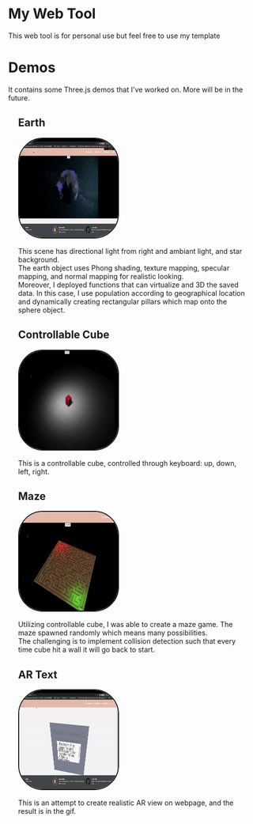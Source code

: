 <h1>My Web Tool</h1>
This web tool is for personal use but feel free to use my template

<h1>Demos</h1>
It contains some Three.js demos that I've worked on. More will be in the future.
<div style="margin: 20px 20px 20px 20px">
       <h2>Earth</h2>
              <img   style = "height:200px; width: 200px;border: solid 2px; border-radius: 50px;" 
              src="earthGif.gif" />
              <p>
              This scene has directional light from right and ambiant light, and star background.<br>
              The earth object uses Phong shading, texture mapping, specular mapping, and normal mapping for realistic looking.<br>
              Moreover, I deployed functions that can virtualize and 3D the saved data. In this case, I use population according to geographical location <br>
              and dynamically creating rectangular pillars which map onto the sphere object.
              </p>
       <h2>Controllable Cube</h2>
              <img   style = "height:200px; width: 200px;border: solid 2px; border-radius: 50px;" 
              src="controllableCube.gif" />
              <p>
              This is a controllable cube, controlled through keyboard: up, down, left, right.
              </p>
       <h2>Maze</h2>
              <img   style = "height:200px; width: 200px;border: solid 2px; border-radius: 50px;" 
              src="maze.gif" />
              <p>
              Utilizing controllable cube, I was able to create a maze game. The maze spawned randomly which means many possibilities.<br>
              The challenging is to implement collision detection such that every time cube hit a wall it will go back to start.
              </p>
       <h2>AR Text</h2>
              <img   style = "height:200px; width: 200px;border: solid 2px; border-radius: 50px;" 
              src="artext.gif" />
              <p>
              This is an attempt to create realistic AR view on webpage, and the result is in the gif.
              </p>
</div>
